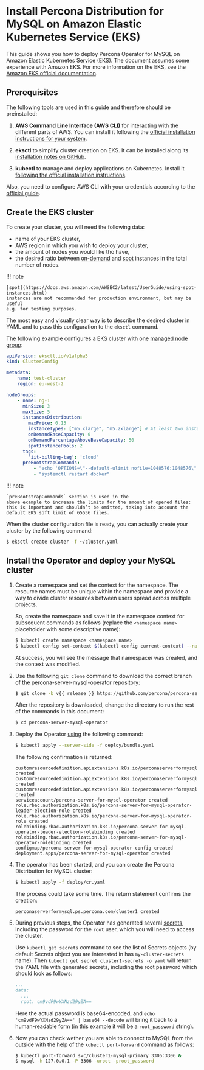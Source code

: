 # Install Percona Distribution for MySQL on Amazon Elastic Kubernetes Service (EKS)

This guide shows you how to deploy Percona Operator for MySQL on Amazon Elastic Kubernetes Service (EKS). The document assumes some experience with Amazon EKS. For more information on the EKS, see the [Amazon EKS official documentation](https://aws.amazon.com/eks/).

## Prerequisites

The following tools are used in this guide and therefore should be preinstalled:

1. **AWS Command Line Interface (AWS CLI)** for interacting with the different
    parts of AWS. You can install it following the [official installation instructions for your system](https://docs.aws.amazon.com/cli/latest/userguide/cli-chap-install.html).

2. **eksctl** to simplify cluster creation on EKS. It can be installed
    along its [installation notes on GitHub](https://github.com/weaveworks/eksctl#installation).

3. **kubectl**  to manage and deploy applications on Kubernetes. Install
    it [following the official installation instructions](https://kubernetes.io/docs/tasks/tools/install-kubectl/).

Also, you need to configure AWS CLI with your credentials according to the [official guide](https://docs.aws.amazon.com/cli/latest/userguide/cli-chap-configure.html).

## Create the EKS cluster

To create your cluster, you will need the following data:

* name of your EKS cluster,
* AWS region in which you wish to deploy your cluster,
* the amount of nodes you would like tho have,
* the desired ratio between [on-demand](https://docs.aws.amazon.com/AWSEC2/latest/UserGuide/ec2-on-demand-instances.html)
    and [spot](https://docs.aws.amazon.com/AWSEC2/latest/UserGuide/using-spot-instances.html)
    instances in the total number of nodes.

!!! note

    [spot](https://docs.aws.amazon.com/AWSEC2/latest/UserGuide/using-spot-instances.html)
    instances are not recommended for production environment, but may be useful
    e.g. for testing purposes.

The most easy and visually clear way is to describe the desired cluster in YAML
and to pass this configuration to the `eksctl` command.

The following example configures a EKS cluster with one [managed node group](https://docs.aws.amazon.com/eks/latest/userguide/managed-node-groups.html):

```yaml
apiVersion: eksctl.io/v1alpha5
kind: ClusterConfig

metadata:
    name: test-cluster
    region: eu-west-2

nodeGroups:
    - name: ng-1
      minSize: 3
      maxSize: 5
      instancesDistribution:
        maxPrice: 0.15
        instanceTypes: ["m5.xlarge", "m5.2xlarge"] # At least two instance types should be specified
        onDemandBaseCapacity: 0
        onDemandPercentageAboveBaseCapacity: 50
        spotInstancePools: 2
      tags:
        'iit-billing-tag': 'cloud'
      preBootstrapCommands:
          - "echo 'OPTIONS=\"--default-ulimit nofile=1048576:1048576\"' >> /etc/sysconfig/docker"
          - "systemctl restart docker"
```

!!! note

    `preBootstrapCommands` section is used in the
    above example to increase the limits for the amount of opened files:
    this is important and shouldn’t be omitted, taking into account the
    default EKS soft limit of 65536 files.

When the cluster configuration file is ready, you can actually create your cluster
by the following command:

```{.bash data-prompt="$"}
$ eksctl create cluster -f ~/cluster.yaml
```

## Install the Operator and deploy your MySQL cluster

1. Create a namespace and set the context for the namespace. The resource names must be unique within the namespace and provide a way to divide cluster resources between users spread across multiple projects.

    So, create the namespace and save it in the namespace context for subsequent commands as follows (replace the `<namespace name>` placeholder with some descriptive name):

    ```{.bash data-prompt="$"}
    $ kubectl create namespace <namespace name>
    $ kubectl config set-context $(kubectl config current-context) --namespace=<namespace name>
    ```

    At success, you will see the message that namespace/<namespace name> was created, and the context was modified.

2. Use the following `git clone` command to download the correct branch of the percona-server-mysql-operator repository:

    ```{.bash data-prompt="$"}
    $ git clone -b v{{ release }} https://github.com/percona/percona-server-mysql-operator
    ```

    After the repository is downloaded, change the directory to run the rest of the commands in this document:

    ```{.bash data-prompt="$"}
    $ cd percona-server-mysql-operator
    ```

3. Deploy the Operator [using](https://kubernetes.io/docs/reference/using-api/server-side-apply/) the following command:

    ```{.bash data-prompt="$"}
    $ kubectl apply --server-side -f deploy/bundle.yaml
    ```

    The following confirmation is returned:

    ```{.text .no-copy}
    customresourcedefinition.apiextensions.k8s.io/perconaserverformysqlbackups.ps.percona.com created
    customresourcedefinition.apiextensions.k8s.io/perconaserverformysqlrestores.ps.percona.com created
    customresourcedefinition.apiextensions.k8s.io/perconaserverformysqls.ps.percona.com created
    serviceaccount/percona-server-for-mysql-operator created
    role.rbac.authorization.k8s.io/percona-server-for-mysql-operator-leader-election-role created
    role.rbac.authorization.k8s.io/percona-server-for-mysql-operator-role created
    rolebinding.rbac.authorization.k8s.io/percona-server-for-mysql-operator-leader-election-rolebinding created
    rolebinding.rbac.authorization.k8s.io/percona-server-for-mysql-operator-rolebinding created
    configmap/percona-server-for-mysql-operator-config created
    deployment.apps/percona-server-for-mysql-operator created
    ```

4. The operator has been started, and you can create the Percona Distribution
    for MySQL cluster:

    ```{.bash data-prompt="$"}
    $ kubectl apply -f deploy/cr.yaml
    ```

    The process could take some time.
    The return statement confirms the creation:

    ```{.text .no-copy}
    perconaserverformysql.ps.percona.com/cluster1 created
    ```

5. During previous steps, the Operator has generated several [secrets](https://kubernetes.io/docs/concepts/configuration/secret/), including the password for the `root` user, which you will need to access the cluster.

    Use `kubectl get secrets` command to see the list of Secrets objects (by default Secrets object you are      interested in has `my-cluster-secrets` name). Then `kubectl get secret cluster1-secrets -o yaml` will return the YAML file with generated secrets, including the root password which should look as follows:

    ```yaml
    ...
    data:
      ...
      root: cm9vdF9wYXNzd29yZA==
    ```

    Here the actual password is base64-encoded, and `echo 'cm9vdF9wYXNzd29yZA==' | base64 --decode` will bring it back to a human-readable form (in this example it will be a `root_password` string).

6. Now you can check wether you are able to connect to MySQL from the outside
    with the help of the `kubectl port-forward` command as follows:

    ```{.bash data-prompt="$"}
    $ kubectl port-forward svc/cluster1-mysql-primary 3306:3306 &
    $ mysql -h 127.0.0.1 -P 3306 -uroot -proot_password
    ```
